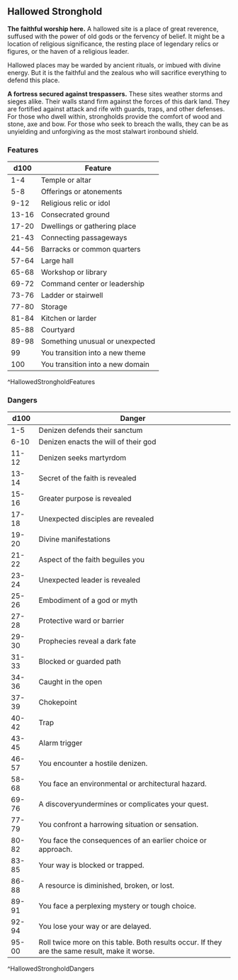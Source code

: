 ## Hallowed Stronghold
**The faithful worship here.** A hallowed site is a place of great reverence, suffused with the power of old gods or the fervency of belief. It might be a location of religious significance, the resting place of legendary relics or figures, or the haven of a religious leader.

Hallowed places may be warded by ancient rituals, or imbued with divine energy. But it is the faithful and the zealous who will sacrifice everything to defend this place.

**A fortress secured against trespassers.** These sites weather storms and sieges alike. Their walls stand firm against the forces of this dark land. They are fortified against attack and rife with guards, traps, and other defenses. For those who dwell within, strongholds provide the comfort of wood and stone, axe and bow. For those who seek to breach the walls, they can be as unyielding and unforgiving as the most stalwart ironbound shield.

### Features
| d100  | Feature  |
|-------|----------|
| 1-4 | Temple or altar  |
| 5-8 | Offerings or atonements  |
| 9-12 | Religious relic or idol  |
| 13-16 | Consecrated ground  |
| 17-20 | Dwellings or gathering place  |
| 21-43 | Connecting passageways  |
| 44-56 | Barracks or common quarters  |
| 57-64 | Large hall  |
| 65-68 | Workshop or library  |
| 69-72 | Command center or leadership  |
| 73-76 | Ladder or stairwell  |
| 77-80 | Storage  |
| 81-84 | Kitchen or larder  |
| 85-88 | Courtyard  |
| 89-98 | Something unusual or unexpected  |
| 99 | You transition into a new theme  |
| 100 | You transition into a new domain  |
^HallowedStrongholdFeatures

### Dangers
| d100  | Danger  |
|-------|----------|
| 1-5 | Denizen defends their sanctum  |
| 6-10 | Denizen enacts the will of their god  |
| 11-12 | Denizen seeks martyrdom  |
| 13-14 | Secret of the faith is revealed  |
| 15-16 | Greater purpose is revealed  |
| 17-18 | Unexpected disciples are revealed  |
| 19-20 | Divine manifestations  |
| 21-22 | Aspect of the faith beguiles you  |
| 23-24 | Unexpected leader is revealed  |
| 25-26 | Embodiment of a god or myth  |
| 27-28 | Protective ward or barrier  |
| 29-30 | Prophecies reveal a dark fate  |
| 31-33 | Blocked or guarded path  |
| 34-36 | Caught in the open  |
| 37-39 | Chokepoint  |
| 40-42 | Trap  |
| 43-45 | Alarm trigger  |
| 46-57 | You encounter a hostile denizen.
| 58-68 | You face an environmental or architectural hazard.
| 69-76 | A discoveryundermines or complicates your quest.
| 77-79 | You confront a harrowing situation or sensation.
| 80-82 | You face the consequences of an earlier choice or approach.
| 83-85 | Your way is blocked or trapped.
| 86-88 | A resource is diminished, broken, or lost.
| 89-91 | You face a perplexing mystery or tough choice.
| 92-94 | You lose your way or are delayed.
| 95-00 | Roll twice more on this table. Both results occur. If they are the same result, make it worse.
^HallowedStrongholdDangers

